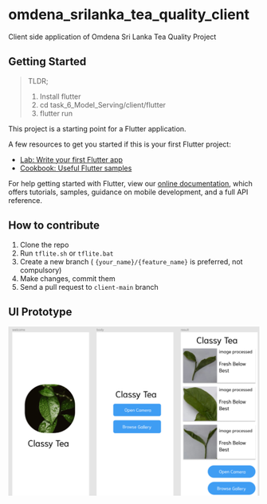 # omdena_srilanka_tea_quality_client

Client side application of Omdena Sri Lanka Tea Quality Project

## Getting Started

> TLDR;
>
> 1.  Install flutter
> 2.  cd task_6_Model_Serving/client/flutter
> 3.  flutter run

This project is a starting point for a Flutter application.

A few resources to get you started if this is your first Flutter project:

- [Lab: Write your first Flutter app](https://flutter.dev/docs/get-started/codelab)
- [Cookbook: Useful Flutter samples](https://flutter.dev/docs/cookbook)

For help getting started with Flutter, view our
[online documentation](https://flutter.dev/docs), which offers tutorials,
samples, guidance on mobile development, and a full API reference.

## How to contribute

1. Clone the repo
2. Run `tflite.sh` or `tflite.bat`
3. Create a new branch ( `{your_name}/{feature_name}` is preferred, not compulsory)
4. Make changes, commit them
5. Send a pull request to `client-main` branch

## UI Prototype

<img src="omdena_UI.png">
